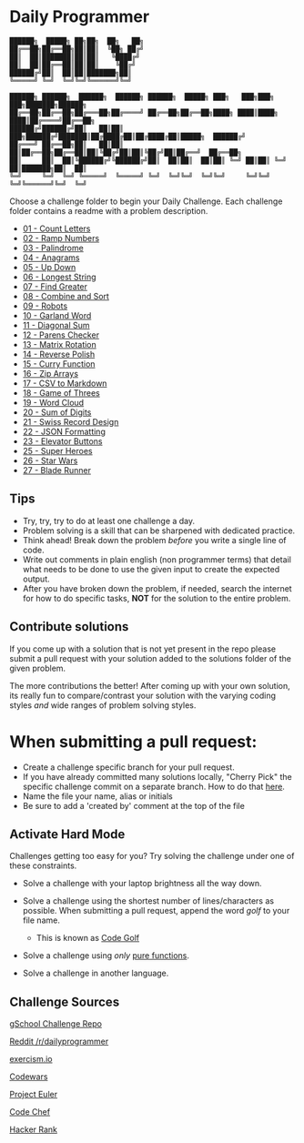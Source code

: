 # Daily Programmer

```
██████╗  █████╗ ██╗██╗  ██╗   ██╗                                                       
██╔══██╗██╔══██╗██║██║  ╚██╗ ██╔╝                                                       
██║  ██║███████║██║██║   ╚████╔╝                                                        
██║  ██║██╔══██║██║██║    ╚██╔╝                                                         
██████╔╝██║  ██║██║███████╗██║                                                          
╚═════╝ ╚═╝  ╚═╝╚═╝╚══════╝╚═╝                                                          

██████╗ ██████╗  ██████╗  ██████╗ ██████╗  █████╗ ███╗   ███╗███╗   ███╗███████╗██████╗
██╔══██╗██╔══██╗██╔═══██╗██╔════╝ ██╔══██╗██╔══██╗████╗ ████║████╗ ████║██╔════╝██╔══██╗
██████╔╝██████╔╝██║   ██║██║  ███╗██████╔╝███████║██╔████╔██║██╔████╔██║█████╗  ██████╔╝
██╔═══╝ ██╔══██╗██║   ██║██║   ██║██╔══██╗██╔══██║██║╚██╔╝██║██║╚██╔╝██║██╔══╝  ██╔══██╗
██║     ██║  ██║╚██████╔╝╚██████╔╝██║  ██║██║  ██║██║ ╚═╝ ██║██║ ╚═╝ ██║███████╗██║  ██║
╚═╝     ╚═╝  ╚═╝ ╚═════╝  ╚═════╝ ╚═╝  ╚═╝╚═╝  ╚═╝╚═╝     ╚═╝╚═╝     ╚═╝╚══════╝╚═╝  ╚═╝
```

Choose a challenge folder to begin your Daily Challenge.
Each challenge folder contains a readme with a problem description.

* [01 - Count Letters](01_countLetters)
* [02 - Ramp Numbers](02_rampNumbers)
* [03 - Palindrome](03_palindrome)
* [04 - Anagrams](04_anagrams)
* [05 - Up Down](05_upDown)
* [06 - Longest String](06_longestString)
* [07 - Find Greater](07_findGreater)
* [08 - Combine and Sort](08_combineAndSort)
* [09 - Robots](09_robots)
* [10 - Garland Word](10_garlandWord)
* [11 - Diagonal Sum](11_diagonalSum)
* [12 - Parens Checker](12_parensChecker)
* [13 - Matrix Rotation](13_matrixRotation)
* [14 - Reverse Polish](14_reversePolish)
* [15 - Curry Function](15_curryFunction)
* [16 - Zip Arrays](16_zipArrays)
* [17 - CSV to Markdown](17_CSVtoMD)
* [18 - Game of Threes](18_gameOfThrees)
* [19 - Word Cloud](19_wordCloud)
* [20 - Sum of Digits](20_sumDigits)
* [21 - Swiss Record Design](21_swissRecordDesign)
* [22 - JSON Formatting](22_jsonFormatting)
* [23 - Elevator Buttons](23_elevator)
* [25 - Super Heroes](25_superHeroes)
* [26 - Star Wars](26_starWars)
* [27 - Blade Runner](27_bladeRunner)

## Tips

 * Try, try, try to do at least one challenge a day.
 * Problem solving is a skill that can be sharpened with dedicated practice.
 * Think ahead! Break down the problem _before_ you write a single line of code.
 * Write out comments in plain english (non programmer terms) that detail what needs to be done to use the given input to create the expected output.
 * After you have broken down the problem, if needed, search the internet for how to do specific tasks, __NOT__ for the solution to the entire problem.

## Contribute solutions

If you come up with a solution that is not yet present in the repo please submit a pull request with your solution added to the solutions folder of the given problem.

The more contributions the better! After coming up with your own solution, its really fun to compare/contrast your solution with the varying coding styles _and_  wide ranges of problem solving styles.

# When submitting a pull request:
* Create a challenge specific branch for your pull request.
 * If you have already committed many solutions locally, "Cherry Pick" the specific challenge commit on a separate branch. How to do that [here](http://stackoverflow.com/questions/5256021/send-a-pull-request-on-github-for-only-latest-commit).
* Name the file your name, alias or initials
* Be sure to add a 'created by' comment at the top of the file

## Activate Hard Mode

Challenges getting too easy for you? Try solving the challenge under one of these constraints.


* Solve a challenge with your laptop brightness all the way down.

* Solve a challenge using the shortest number of lines/characters as possible. When submitting a pull request, append the word _golf_ to your file name.
  * This is known as [Code Golf](https://en.wikipedia.org/wiki/Code_golf)


* Solve a challenge using _only_ [pure functions](https://en.wikipedia.org/wiki/Pure_function).


* Solve a challenge in another language.

## Challenge Sources

[gSchool Challenge Repo](https://github.com/gSchool/challenges/tree/master/Programming)

[Reddit /r/dailyprogrammer](https://www.reddit.com/r/dailyprogrammer/)

[exercism.io](http://exercism.io/languages/javascript)

[Codewars](http://www.codewars.com/)

[Project Euler](https://projecteuler.net/archives)

[Code Chef](https://www.codechef.com/problems/school/)

[Hacker Rank](https://www.hackerrank.com/domains)
